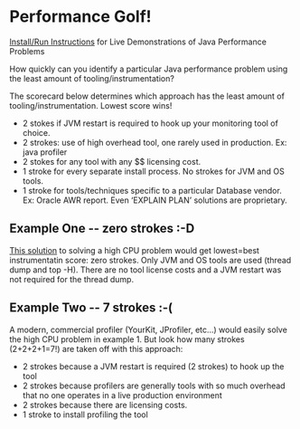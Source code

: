 # Performance Golf!
[Install/Run Instructions](https://github.com/eostermueller/perfSandbox/wiki/Install-and-Run) for Live Demonstrations of Java Performance Problems

How quickly can you identify a particular Java performance problem using the least amount of tooling/instrumentation?

The scorecard below determines which approach has the least amount of tooling/instrumentation.  Lowest score wins!  

* 2 stokes if JVM restart is required to hook up your monitoring tool of choice.
* 2 strokes: use of high overhead tool, one rarely used in production.  Ex:  java profiler
* 2 stokes for any tool with any $$ licensing cost.
* 1 stroke for every separate install process. No strokes for JVM and OS tools. 
* 1 stroke for tools/techniques specific to a particular Database vendor.  Ex: Oracle AWR report.  Even ‘EXPLAIN PLAN’ solutions are proprietary.

## Example One -- zero strokes :-D

[This solution](http://www.nurkiewicz.com/2012/08/which-java-thread-consumes-my-cpu.html) to solving a high CPU problem would get lowest=best instrumentatin score:  zero strokes.  Only JVM and OS tools are used (thread dump and top -H).  There are no tool license costs and a JVM restart was not required for the thread dump.

## Example Two -- 7 strokes :-(
A modern, commercial profiler (YourKit, JProfiler, etc...) would easily solve the high CPU problem in example 1.  But look how many strokes (2+2+2+1=7!) are taken off with this approach:
  * 2 strokes because a JVM restart is required (2 strokes) to hook up the tool
  * 2 strokes because profilers are generally tools with so much overhead that no one operates in a live production environment
  * 2 strokes because there are licensing costs.
  * 1 stroke to install profiling the tool
